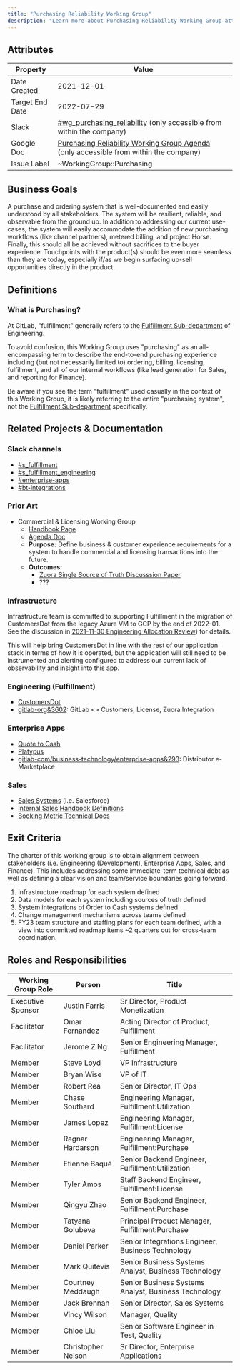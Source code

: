 ```yaml
---
title: "Purchasing Reliability Working Group"
description: "Learn more about Purchasing Reliability Working Group attributes, goals, roles and responsibilities."
---
```


## Attributes

| Property        | Value           |
|-----------------|-----------------|
| Date Created    | 2021-12-01 |
| Target End Date | 2022-07-29 |
| Slack           | [#wg_purchasing_reliability](https://gitlab.slack.com/app_redirect?channel=C02PQ4U0E7K) (only accessible from within the company) |
| Google Doc      | [Purchasing Reliability Working Group Agenda](https://docs.google.com/document/d/1m6sozlyvEIEKcEIPF2_nujrYTOV3IPpx_jaPXD1hPpU/edit) (only accessible from within the company) |
| Issue Label | ~WorkingGroup::Purchasing  |

## Business Goals

A purchase and ordering system that is well-documented and easily understood by all stakeholders.
The system will be resilient, reliable, and observable from the ground up.
In addition to addressing our current use-cases, the system will easily accommodate the addition
of new purchasing workflows (like channel partners), metered billing, and project Horse.
Finally, this should all be achieved without sacrifices to the buyer experience. Touchpoints with
the product(s) should be even more seamless than they are today, especially if/as we begin surfacing
up-sell opportunities directly in the product.

## Definitions

### What is Purchasing?

At GitLab, "fulfillment" generally refers to the [Fulfillment Sub-department](https://about.gitlab.com/handbook/engineering/development/fulfillment/) of Engineering.

To avoid confusion, this Working Group uses "purchasing" as an all-encompassing term to describe
the end-to-end purchasing experience including (but not necessarily limited to) ordering, billing,
licensing, fulfillment, and all of our internal workflows
(like lead generation for Sales, and reporting for Finance).

Be aware if you see the term "fulfillment" used casually in the context of this Working Group,
it is likely referring to the entire "purchasing system", not the
[Fulfillment Sub-department](https://about.gitlab.com/handbook/engineering/development/fulfillment/) specifically.

## Related Projects & Documentation

### Slack channels

- [#s_fulfillment](https://gitlab.slack.com/app_redirect?channel=CMJ8JR0RH)
- [#s_fulfillment_engineering](https://gitlab.slack.com/app_redirect?channel=C029YFPUA6M)
- [#enterprise-apps](https://gitlab.slack.com/app_redirect?channel=CCPG8P3K4)
- [#bt-integrations](https://gitlab.slack.com/app_redirect?channel=C015U7R5XJ8)

### Prior Art

- Commercial & Licensing Working Group
  - [Handbook Page](/handbook/company/team/structure/working-groups/commercial-licensing/)
  - [Agenda Doc](https://docs.google.com/document/d/1ayKH7rSKTCzjZojd15YFRk-T18xt-aznSNR-R4pFXnM/edit#heading=h.7liqin7jry4)
  - **Purpose:** Define business & customer experience requirements for a system to handle commercial and licensing transactions into the future.
  - **Outcomes:**
    - [Zuora Single Source of Truth Discusssion Paper](https://docs.google.com/document/d/1ayKH7rSKTCzjZojd15YFRk-T18xt-aznSNR-R4pFXnM/edit)
    - ???

### Infrastructure

Infrastructure team is committed to supporting Fulfillment in the migration of CustomersDot
from the legacy Azure VM to GCP by the end of 2022-01. See the discussion in [2021-11-30 Engineering Allocation Review](https://docs.google.com/document/d/1j_9P8QlvaFO-XFoZTKZQsLUpm1wA2Vyf_Y83-9lX9tg/edit)) for details.

This will help bring CustomersDot in line with the rest of our application stack in terms of how it is operated,
but the application will still need to be instrumented and alerting configured to address our current
lack of observability and insight into this app.

### Engineering (Fulfillment)

- [CustomersDot](https://gitlab.com/gitlab-org/customers-gitlab-com)
- [gitlab-org&3602](https://gitlab.com/groups/gitlab-org/-/epics/3602): GitLab <> Customers, License, Zuora Integration

### Enterprise Apps

- [Quote to Cash](/handbook/business-technology/enterprise-applications/quote-to-cash/)
- [Platypus](https://gitlab.com/gitlab-com/business-technology/enterprise-apps/integrations/platypus)
- [gitlab-com/business-technology/enterprise-apps&293](https://gitlab.com/groups/gitlab-com/business-technology/enterprise-apps/-/epics/293): Distributor e-Marketplace

### Sales

- [Sales Systems](/handbook/sales/field-operations/sales-systems/) (i.e. Salesforce)
- [Internal Sales Handbook Definitions](https://docs.google.com/document/d/1UaKPTQePAU1RxtGSVb-BujdKiPVoepevrRh8q5bvbBg/edit#bookmark=id.4z6lmbtfepzq)
- [Booking Metric Technical Docs](/handbook/sales/field-operations/sales-systems/gtm-technical-documentation/sfdc-booking-metric-fields/)

## Exit Criteria

The charter of this working group is to obtain alignment between stakeholders (i.e. Engineering (Development),
Enterprise Apps, Sales, and Finance). This includes addressing some immediate-term technical debt as well as
defining a clear vision and team/service boundaries going forward.

1. Infrastructure roadmap for each system defined
1. Data models for each system including sources of truth defined
1. System integrations of Order to Cash systems defined
1. Change management mechanisms across teams defined
1. FY23 team structure and staffing plans for each team defined, with a view into committed roadmap items ~2 quarters out for cross-team coordination.

## Roles and Responsibilities

| Working Group Role    | Person                | Title                                           |
|-----------------------|-----------------------|-------------------------------------------------|
| Executive Sponsor     | Justin Farris        | Sr Director, Product Monetization                                             |
| Facilitator           | Omar Fernandez           | Acting Director of Product, Fulfillment         |
| Facilitator           | Jerome Z Ng           | Senior Engineering Manager, Fulfillment |
| Member                | Steve Loyd            | VP Infrastructure                               |
| Member                | Bryan Wise            | VP of IT                                        |
| Member                | Robert Rea            | Senior Director, IT Ops                         |
| Member                | Chase Southard        | Engineering Manager, Fulfillment:Utilization    |
| Member                | James Lopez           | Engineering Manager, Fulfillment:License        |
| Member                | Ragnar Hardarson      | Engineering Manager, Fulfillment:Purchase       |
| Member                | Etienne Baqué         | Senior Backend Engineer, Fulfillment:Utilization    |
| Member                | Tyler Amos            | Staff Backend Engineer, Fulfillment:License        |
| Member                | Qingyu Zhao           | Senior Backend Engineer, Fulfillment:Purchase       |
| Member                | Tatyana Golubeva      | Principal Product Manager, Fulfillment:Purchase        |
| Member                | Daniel Parker         | Senior Integrations Engineer, Business Technology |
| Member                | Mark Quitevis         | Senior Business Systems Analyst, Business Technology |
| Member                | Courtney Meddaugh     | Senior Business Systems Analyst, Business Technology |
| Member                | Jack Brennan          | Senior Director, Sales Systems                  |
| Member                | Vincy Wilson          | Manager, Quality                                |
| Member                | Chloe Liu             | Senior Software Engineer in Test, Quality       |
| Member                | Christopher Nelson    | Sr Director, Enterprise Applications              |

